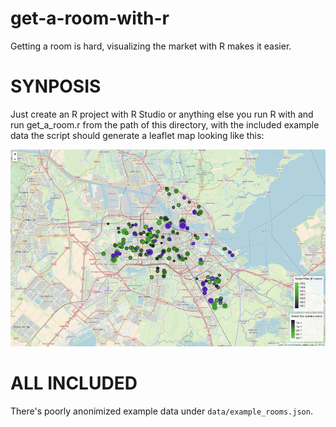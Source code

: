 # get-a-room-with-r
Getting a room is hard, visualizing the market with R makes it easier.

# SYNPOSIS

Just create an R project with R Studio or anything else you run R with and run get_a_room.r from the path of this directory, with the included example data the script should generate a leaflet map looking like this:

![Map](data/example_map.png)

# ALL INCLUDED

There's poorly anonimized example data under `data/example_rooms.json`.
